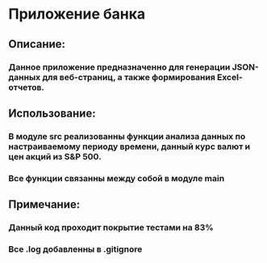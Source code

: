 # Приложение банка
## Описание:
### Данное приложение предназначенно для генерации JSON-данных для веб-страниц, а также формирования Excel-отчетов.

## Использование:
### В модуле src реализованны функции анализа данных по настраиваемому периоду времени, данный курс валют и цен акций из S&P 500.
### Все функции связанны между собой в модуле main

## Примечание:
### Данный код проходит покрытие тестами на 83%
### Все .log добавленны в .gitignore